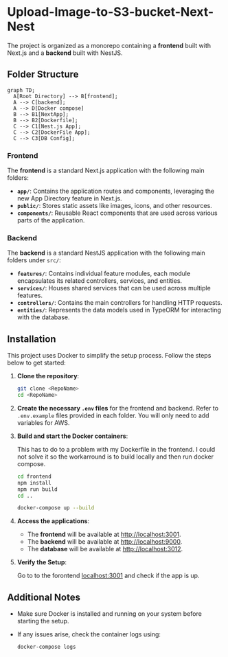# Upload-Image-to-S3-bucket-Next-Nest

The project is organized as a monorepo containing a **frontend** built with Next.js and a **backend** built with NestJS.

## Folder Structure

```mermaid
graph TD;
  A[Root Directory] --> B[frontend];
  A --> C[backend];
  A --> D[Docker compose]
  B --> B1[NextApp];
  B --> B2[Dockerfile];
  C --> C1[Nest.js App];
  C --> C2[DockerFile App];
  C --> C3[DB Config];
```

### Frontend

The **frontend** is a standard Next.js application with the following main folders:

- **`app/`**: Contains the application routes and components, leveraging the new App Directory feature in Next.js.
- **`public/`**: Stores static assets like images, icons, and other resources.
- **`components/`**: Reusable React components that are used across various parts of the application.

### Backend

The **backend** is a standard NestJS application with the following main folders under `src/`:

- **`features/`**: Contains individual feature modules, each module encapsulates its related controllers, services, and entities.
- **`services/`**: Houses shared services that can be used across multiple features.
- **`controllers/`**: Contains the main controllers for handling HTTP requests.
- **`entities/`**: Represents the data models used in TypeORM for interacting with the database.

## Installation

This project uses Docker to simplify the setup process. Follow the steps below to get started:

1. **Clone the repository**:

   ```bash
   git clone <RepoName>
   cd <RepoName>
   ```

2. **Create the necessary `.env` files** for the frontend and backend. Refer to `.env.example` files provided in each folder. You will only need to add variables for AWS.

3. **Build and start the Docker containers**:

   This has to do to a problem with my Dockerfile in the frontend. I could not solve it so the workarround is to build locally and then run docker compose.

   ```bash
   cd frontend
   npm install
   npm run build
   cd ..
   ```

   ```bash
   docker-compose up --build
   ```

4. **Access the applications**:

   - The **frontend** will be available at [http://localhost:3001](http://localhost:3001).
   - The **backend** will be available at [http://localhost:9000](http://localhost:9000).
   - The **database** will be available at [http://localhost:3012](http://localhost:3012).

5. **Verify the Setup**:

   Go to to the forontend [localhost:3001](http://localhost:3001) and check if the app is up.

## Additional Notes

- Make sure Docker is installed and running on your system before starting the setup.
- If any issues arise, check the container logs using:

  ```bash
  docker-compose logs
  ```

